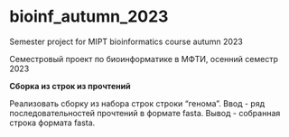 # bioinf_autumn_2023
Semester project for MIPT bioinformatics course autumn 2023

Семестровый проект по биоинформатике в МФТИ, осенний семестр 2023

**Сборка из строк из прочтений**

Реализовать сборку из набора строк строки “генома”. Ввод - ряд последовательностей прочтений в формате fasta. Вывод - собранная строка формата fasta.
